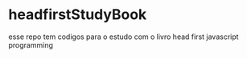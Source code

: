 # headfirstStudyBook
esse repo tem codigos para o estudo com o livro head first javascript programming
